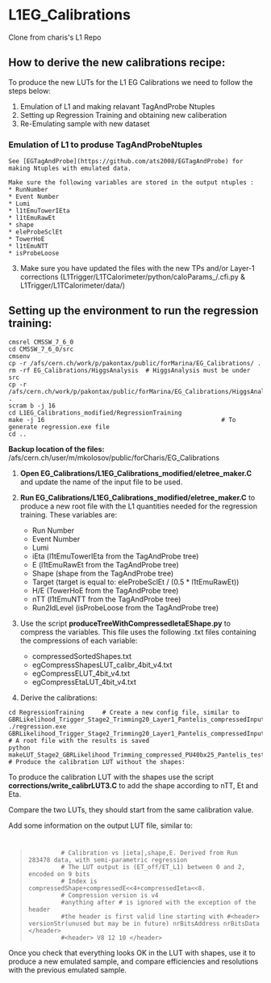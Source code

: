 # L1EG_Calibrations
Clone from charis's L1 Repo
## How to derive the new calibrations recipe:

To produce the new LUTs for the L1 EG Calibrations we need to follow the steps below:
1. Emulation of L1 and making relavant TagAndProbe Ntuples
2. Setting up Regression Training and obtaining  new caliberation
3. Re-Emulating sample with new dataset

### Emulation of L1 to produse TagAndProbeNtuples
    See [EGTagAndProbe](https://github.com/ats2008/EGTagAndProbe) for making Ntuples with emulated data.
    
    Make sure the following variables are stored in the output ntuples : 
    * RunNumber
    * Event Number
    * Lumi
    * l1tEmuTowerIEta
    * l1tEmuRawEt
    * shape
    * eleProbeSclEt
    * TowerHoE
    * l1tEmuNTT
    * isProbeLoose


3. Make sure you have updated the files with the new TPs and/or Layer-1 corrections (L1Trigger/L1TCalorimeter/python/caloParams\_/.cfi.py &  L1Trigger/L1TCalorimeter/data/)


## Setting up the environment to run the regression training:
```
cmsrel CMSSW_7_6_0
cd CMSSW_7_6_0/src
cmsenv
cp -r /afs/cern.ch/work/p/pakontax/public/forMarina/EG_Calibrations/ .
rm -rf EG_Calibrations/HiggsAnalysis  # HiggsAnalysis must be under src
cp -r /afs/cern.ch/work/p/pakontax/public/forMarina/EG_Calibrations/HiggsAnalysis .
scram b -j 16
cd L1EG_Calibrations_modified/RegressionTraining
make -j 16                                                 # To generate regression.exe file
cd ..
```

**Backup location of the files:**  /afs/cern.ch/user/m/mkolosov/public/forCharis/EG_Calibrations

1. **Open EG_Calibrations/L1EG_Calibrations_modified/eletree_maker.C** and update the name of the input file to be used.
2. **Run EG_Calibrations/L1EG_Calibrations_modified/eletree_maker.C** to produce a new root file with the L1 quantities needed for the regression training. These variables are:
    * Run Number
    * Event Number
    * Lumi
    * iEta (l1tEmuTowerIEta from the TagAndProbe tree)
    * E (l1tEmuRawEt from the TagAndProbe tree)
    * Shape (shape from the TagAndProbe tree)
    * Target (target is equal to:    eleProbeSclEt / (0.5 * l1tEmuRawEt))
    * H/E  (TowerHoE from the TagAndProbe tree)
    * nTT  (l1tEmuNTT from the TagAndProbe tree)
    * Run2IdLevel  (isProbeLoose from the TagAndProbe tree)

3. Use the script **produceTreeWithCompressedIetaEShape.py** to compress the variables. This file uses the following .txt files containing the compressions of each variable:
    * compressedSortedShapes.txt
    * egCompressShapesLUT_calibr_4bit_v4.txt
    * egCompressELUT_4bit_v4.txt
    * egCompressEtaLUT_4bit_v4.txt
    
4. Derive the calibrations:


```
cd RegressionTraining     # Create a new config file, similar to GBRLikelihood_Trigger_Stage2_Trimming20_Layer1_Pantelis_compressedInputs.config
./regression.exe GBRLikelihood_Trigger_Stage2_Trimming20_Layer1_Pantelis_compressedInputs.config    # A root file with the results is saved
python makeLUT_Stage2_GBRLikelihood_Trimming_compressed_PU40bx25_Pantelis_test_newcal.py    # Produce the calibration LUT without the shapes:
```


To produce the calibration LUT with the shapes use the script **corrections/write_calibrLUT3.C** to add the shape according to nTT, Et and Eta. 


Compare the two LUTs, they should start from the same calibration value.


Add some information on the output LUT file, similar to:


>  
>  #  
>
>              # Calibration vs |ieta|,shape,E. Derived from Run 283478 data, with semi-parametric regression
>              # The LUT output is (ET_off/ET_L1) between 0 and 2, encoded on 9 bits
>              # Index is compressedShape+compressedE<<4+compressedIeta<<8.
>              # Compression version is v4 
>              #anything after # is ignored with the exception of the header
>              #the header is first valid line starting with #<header> versionStr(unused but may be in future) nrBitsAddress nrBitsData </header>
>              #<header> V8 12 10 </header>



Once you check that everything looks OK in the LUT with shapes, use it to produce a new emulated sample, and compare efficiencies and resolutions with the 
previous emulated sample. 
